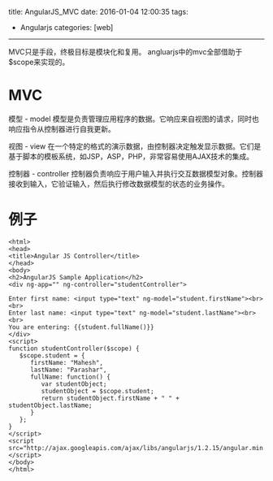 title: AngularJS_MVC
date: 2016-01-04 12:00:35
tags:
 - Angularjs
categories: [web]

---

MVC只是手段，终极目标是模块化和复用。
angluarjs中的mvc全部借助于$scope来实现的。

# MVC
模型 - model
模型是负责管理应用程序的数据。它响应来自视图的请求，同时也响应指令从控制器进行自我更新。

视图 - view
在一个特定的格式的演示数据，由控制器决定触发显示数据。它们是基于脚本的模板系统，如JSP，ASP，PHP，非常容易使用AJAX技术的集成。

控制器 - controller
控制器负责响应于用户输入并执行交互数据模型对象。控制器接收到输入，它验证输入，然后执行修改数据模型的状态的业务操作。
<!--more -->

# 例子
```
<html>
<head>
<title>Angular JS Controller</title>
</head>
<body>
<h2>AngularJS Sample Application</h2>
<div ng-app="" ng-controller="studentController">

Enter first name: <input type="text" ng-model="student.firstName"><br><br>
Enter last name: <input type="text" ng-model="student.lastName"><br>
<br>
You are entering: {{student.fullName()}}
</div>
<script>
function studentController($scope) {
   $scope.student = {
      firstName: "Mahesh",
      lastName: "Parashar",
      fullName: function() {
         var studentObject;
         studentObject = $scope.student;
         return studentObject.firstName + " " + studentObject.lastName;
      }
   };
}
</script>
<script src="http://ajax.googleapis.com/ajax/libs/angularjs/1.2.15/angular.min.js"></script>
</body>
</html>

```
